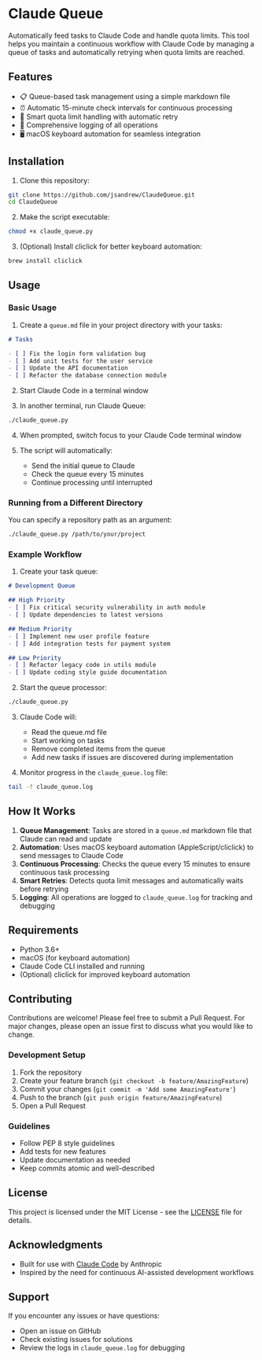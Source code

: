 # Claude Queue

Automatically feed tasks to Claude Code and handle quota limits. This tool helps you maintain a continuous workflow with Claude Code by managing a queue of tasks and automatically retrying when quota limits are reached.

## Features

- 📋 Queue-based task management using a simple markdown file
- ⏰ Automatic 15-minute check intervals for continuous processing
- 🔄 Smart quota limit handling with automatic retry
- 📝 Comprehensive logging of all operations
- 🖥️ macOS keyboard automation for seamless integration

## Installation

1. Clone this repository:
```bash
git clone https://github.com/jsandrew/ClaudeQueue.git
cd ClaudeQueue
```

2. Make the script executable:
```bash
chmod +x claude_queue.py
```

3. (Optional) Install cliclick for better keyboard automation:
```bash
brew install cliclick
```

## Usage

### Basic Usage

1. Create a `queue.md` file in your project directory with your tasks:
```markdown
# Tasks

- [ ] Fix the login form validation bug
- [ ] Add unit tests for the user service
- [ ] Update the API documentation
- [ ] Refactor the database connection module
```

2. Start Claude Code in a terminal window

3. In another terminal, run Claude Queue:
```bash
./claude_queue.py
```

4. When prompted, switch focus to your Claude Code terminal window

5. The script will automatically:
   - Send the initial queue to Claude
   - Check the queue every 15 minutes
   - Continue processing until interrupted

### Running from a Different Directory

You can specify a repository path as an argument:
```bash
./claude_queue.py /path/to/your/project
```

### Example Workflow

1. Create your task queue:
```markdown
# Development Queue

## High Priority
- [ ] Fix critical security vulnerability in auth module
- [ ] Update dependencies to latest versions

## Medium Priority  
- [ ] Implement new user profile feature
- [ ] Add integration tests for payment system

## Low Priority
- [ ] Refactor legacy code in utils module
- [ ] Update coding style guide documentation
```

2. Start the queue processor:
```bash
./claude_queue.py
```

3. Claude Code will:
   - Read the queue.md file
   - Start working on tasks
   - Remove completed items from the queue
   - Add new tasks if issues are discovered during implementation

4. Monitor progress in the `claude_queue.log` file:
```bash
tail -f claude_queue.log
```

## How It Works

1. **Queue Management**: Tasks are stored in a `queue.md` markdown file that Claude can read and update
2. **Automation**: Uses macOS keyboard automation (AppleScript/cliclick) to send messages to Claude Code
3. **Continuous Processing**: Checks the queue every 15 minutes to ensure continuous task processing
4. **Smart Retries**: Detects quota limit messages and automatically waits before retrying
5. **Logging**: All operations are logged to `claude_queue.log` for tracking and debugging

## Requirements

- Python 3.6+
- macOS (for keyboard automation)
- Claude Code CLI installed and running
- (Optional) cliclick for improved keyboard automation

## Contributing

Contributions are welcome! Please feel free to submit a Pull Request. For major changes, please open an issue first to discuss what you would like to change.

### Development Setup

1. Fork the repository
2. Create your feature branch (`git checkout -b feature/AmazingFeature`)
3. Commit your changes (`git commit -m 'Add some AmazingFeature'`)
4. Push to the branch (`git push origin feature/AmazingFeature`)
5. Open a Pull Request

### Guidelines

- Follow PEP 8 style guidelines
- Add tests for new features
- Update documentation as needed
- Keep commits atomic and well-described

## License

This project is licensed under the MIT License - see the [LICENSE](LICENSE) file for details.

## Acknowledgments

- Built for use with [Claude Code](https://claude.ai/code) by Anthropic
- Inspired by the need for continuous AI-assisted development workflows

## Support

If you encounter any issues or have questions:
- Open an issue on GitHub
- Check existing issues for solutions
- Review the logs in `claude_queue.log` for debugging

